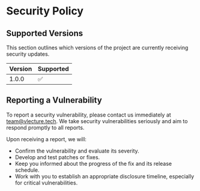 # Security Policy

## Supported Versions

This section outlines which versions of the project are currently receiving security updates.

| Version | Supported          |
| ------- | ------------------ |
| 1.0.0   | :white_check_mark: |

## Reporting a Vulnerability

To report a security vulnerability, please contact us immediately at [team@vlecture.tech](mailto:team@vlecture.tech). We take security vulnerabilities seriously and aim to respond promptly to all reports.

Upon receiving a report, we will:

- Confirm the vulnerability and evaluate its severity.
- Develop and test patches or fixes.
- Keep you informed about the progress of the fix and its release schedule.
- Work with you to establish an appropriate disclosure timeline, especially for critical vulnerabilities.